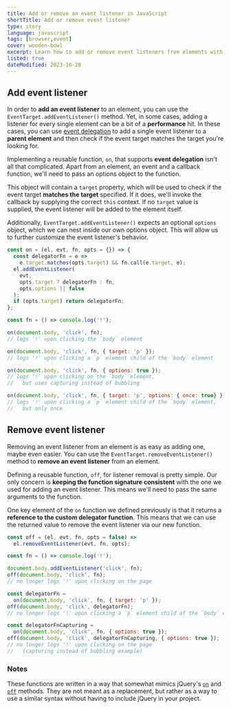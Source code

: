 ```yaml
---
title: Add or remove an event listener in JavaScript
shortTitle: Add or remove event listener
type: story
language: javascript
tags: [browser,event]
cover: wooden-bowl
excerpt: Learn how to add or remove event listeners from elements with ease.
listed: true
dateModified: 2023-10-28
---
```


## Add event listener

In order to **add an event listener** to an element, you can use the `EventTarget.addEventListener()` method. Yet, in some cases, adding a listener for every single element can be a bit of a **performance** hit. In these cases, you can use [event delegation](/js/s/event-bubbling-capturing-delegation#event-delegation) to add a single event listener to a **parent element** and then check if the event target matches the target you're looking for.

Implementing a reusable function, `on`, that supports **event delegation** isn't all that complicated. Apart from an element, an event and a callback function, we'll need to pass an options object to the function.

This object will contain a `target` property, which will be used to check if the event target **matches the target** specified. If it does, we'll invoke the callback by supplying the correct `this` context. If no `target` value is supplied, the event listener will be added to the element itself.

Additionally, `EventTarget.addEventListener()` expects an optional `options` object, which we can nest inside our own options object. This will allow us to further customize the event listener's behavior.

```js
const on = (el, evt, fn, opts = {}) => {
  const delegatorFn = e =>
    e.target.matches(opts.target) && fn.call(e.target, e);
  el.addEventListener(
    evt,
    opts.target ? delegatorFn : fn,
    opts.options || false
  );
  if (opts.target) return delegatorFn;
};

const fn = () => console.log('!');

on(document.body, 'click', fn);
// logs '!' upon clicking the `body` element

on(document.body, 'click', fn, { target: 'p' });
// logs '!' upon clicking a `p` element child of the `body` element

on(document.body, 'click', fn, { options: true });
// logs '!' upon clicking on the `body` element,
//   but uses capturing instead of bubbling

on(document.body, 'click', fn, { target: 'p', options: { once: true} });
// logs '!' upon clicking a `p` element child of the `body` element,
//   but only once
```

## Remove event listener

Removing an event listener from an element is as easy as adding one, maybe even easier. You can use the `EventTarget.removeEventListener()` method to **remove an event listener** from an element.

Defining a reusable function, `off`, for listener removal is pretty simple. Our only concern is **keeping the function signature consistent** with the one we used for adding an event listener. This means we'll need to pass the same arguments to the function.

One key element of the `on` function we defined previously is that it returns a **reference to the custom delegator function**. This means that we can use the returned value to remove the event listener via our new function.

```js
const off = (el, evt, fn, opts = false) =>
  el.removeEventListener(evt, fn, opts);

const fn = () => console.log('!');

document.body.addEventListener('click', fn);
off(document.body, 'click', fn);
// no longer logs '!' upon clicking on the page

const delegatorFn =
  on(document.body, 'click', fn, { target: 'p' });
off(document.body, 'click', delegatorFn);
// no longer logs '!' upon clicking a `p` element child of the `body` element

const delegatorFnCapturing =
  on(document.body, 'click', fn, { options: true });
off(document.body, 'click', delegatorFnCapturing, { options: true });
// no longer logs '!' upon clicking on the page
//   (capturing instead of bubbling example)
```

### Notes

These functions are written in a way that somewhat mimics jQuery's [`on`](https://api.jquery.com/on/) and [`off`](https://api.jquery.com/off/) methods. They are not meant as a replacement, but rather as a way to use a similar syntax without having to include jQuery in your project.
